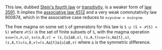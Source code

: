 This law, dubbed [Stein's fourth law](https://arxiv.org/abs/1408.0991) or [transitivity](https://arxiv.org/abs/1601.01922), is a weaker form of [law 3591](https://teorth.github.io/equational_theories/implications/?3591).
It implies the [associative law 4512](https://teorth.github.io/equational_theories/implications/?4512) and a very weak commutativity law 900874, which in the associative case reduces to `x◇y◇z◇w = x◇z◇y◇w`.

The free magma on some set `S` of generators for this law is `S ⊔ (S × 𝒫(S) × S)` where `𝒫(S)` is the set of finite subsets of `S`, with the magma operation `s◇u=(s,∅,u)`, `s◇(u,B,v) = (s,{u}∆B,v)`, `(s,A,t)◇u=(s,A∆{t},u)`, `(s,A,t)◇(u,B,v)=(s,A∆{t}∆{u}∆B,v)` where `∆` is the symmetric difference.
